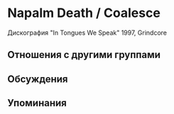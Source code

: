 # Napalm Death / Coalesce

Дискография
"In Tongues We Speak" 1997, Grindcore

## Отношения с другими группами


## Обсуждения


## Упоминания

